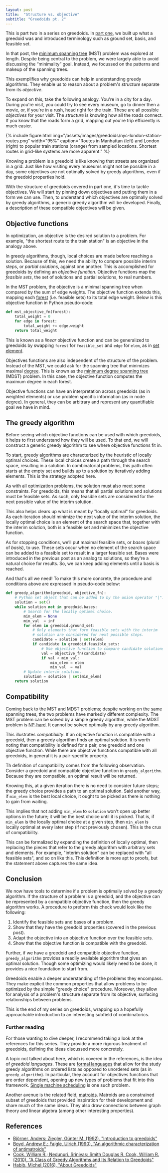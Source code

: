 ```yaml
---
layout: post
title:  "Structure vs. objective"
subtitle: "Greedoids pt. 2"
---
```


This is part two in a series on greedoids.
In [part one](/2022/03/greedoids-p1), we built up what a greedoid was 
and introduced terminology such as ground set, basis, and feasible set.

In that post, the [minimum spanning tree](https://courses.grainger.illinois.edu/cs225/fa2021/resources/mst/) (MST) problem was explored at length.
Despite being central to the problem, we were largely able to avoid discussing the “minimality” goal.
Instead, we focussed on the patterns and makeup of the spanning trees.

This exemplifies why greedoids can help in understanding greedy algorithms.
They enable us to reason about a problem's *structure* separate from its *objective*.

To expand on this, take the following analogy.
You're in a city for a day. 
During you're visit, you could try to see every museum, go to dinner then a movie, or, if you're in a rush, head right for the train.
These are all possible *objectives* for your visit.
The *structure* is knowing how all the roads connect.
If you know that the roads form a grid, mapping out you're trip efficiently is much easier.

{% include figure.html
    img="/assets/images/greedoids/nyc-london-station-routes.png" width="95%"
    caption="Routes in Manhattan (left) and London (right)
        to popular train stations (orange) from sampled locations.
        Shortest routes in grid-like systems are more apparent."
%}

Knowing a problem is a greedoid is like knowing that streets are organized in a grid.
Just like how visiting every museums might not be possible in a day, some objectives are not optimally solved by greedy algorithms, even if the greedoid properties hold.

With the structure of greedoids covered in part one, it's time to tackle objectives.
We will start by pinning down objectives and putting them in a form we can use.
Then, to understand which objectives are optimally solved by greedy algorithms, a generic greedy algorithm will be developed.
Finally, a description of these compatible objectives will be given.


## Objective functions

In optimization, an objective is the desired solution to a problem.
For example, "the shortest route to the train station" is an objective in the analogy above.

In greedy algorithms, though, local choices are made before reaching a solution.
Because of this, we need the ability to compare possible interim steps, or *partial solutions*, against one another.
This is accomplished for greedoids by defining an *objective function*.
Objective functions map the *feasible sets*, the set of solutions and partial solutions, to real numbers.

In the MST problem, the objective is a minimal spanning tree when compared by the sum of edge weights.
The objective function extends this, mapping each [forest](https://en.wikipedia.org/wiki/Tree_(graph_theory)#Forest) (i.e. feasible sets) to its total edge weight.
Below is this objective function in Python pseudo-code:

```python
def mst_objective_fn(forest):
    total_weight = 0
    for edge in forest:
        total_weight += edge.weight
    return total_weight
```

This is known as a *linear* objective function and can be generalized to greedoids by swapping `forest` for `feasible_set` and `edge` for `elem`, as in [set element](https://en.wikipedia.org/wiki/Element_(mathematics)).

Objectives functions are also independent of the structure of the problem.
Instead of the MST, we could ask for the spanning tree that minimizes maximal [degree](https://en.wikipedia.org/wiki/Degree_(graph_theory)).
This is known as the [minimum degree spanning tree](https://en.wikipedia.org/wiki/Minimum_degree_spanning_tree) (MDST) problem.
In this case, the objective function computes the maximum degree in each forest.

Objective functions can have an interpretation across greedoids (as in weighted elements) or use problem specific information (as in node degree).
In general, they can be arbitrary and represent any quantifiable goal we have in mind.


## The greedy algorithm

Before seeing which objective functions can be used with which greedoids, it helps to first understand how they will be used.
To that end, we will construct a generic greedy algorithm to see where objective functions fit in.

To start, greedy algorithms are characterized by the heuristic of locally optimal choices.
These local choices create a path through the search space, resulting in a solution.
In combinatorial problems, this path often starts at the empty set and builds up to a solution by iteratively adding elements.
This is the strategy adopted here.

As with all optimization problems, the solution must also meet some constraints.
For greedoids, this means that all partial solutions and solutions must be feasible sets.
As such, only feasible sets are considered for the next possible value of the interim solution.

This also helps clears up what is meant by "locally optimal" for greedoids.
As each iteration should minimize the next value of the interim solution, 
the locally optimal choice is an element of the search space that, together with the interim solution,
both is a feasible set and minimizes the objective function.

As for stopping conditions, we’ll put maximal feasible sets, or *bases* (plural of *basis*), to use.
These sets occur when no element of the search space can be added to a feasible set to result in a larger feasible set.
Bases were introduced in the previous post as an analog to solutions, so they're a natural choice for results.
So, we can keep adding elements until a basis is reached.

And that's all we need! 
To make this more concrete, the procedure and conditions above are expressed in pseudo-code below:


```python
def greedy_algorithm(greedoid, objective_fn):
    # Python set object that can be added to by the union operator "|".
    solution = set()
    while solution not in greedoid.bases:
        # Search for the locally optimal choice.
        min_elem = None
        min_val  = inf
        for elem in greedoid.ground_set:
            # Only elements that form feasible sets with the interim
            # solution are considered for next possible steps.
            candidate = solution | set(elem)
            if candidate in greedoid.feasible_sets:
                # Use objective function to compare candidate solutions.
                val = objective_fn(candidate)
                if val < min_val:
                    min_elem = elem
                    min_val  = val
        # Update interim solution.
        solution = solution | set(min_elem)
    return solution
```


## Compatibility

Coming back to the MST and MDST problems; despite working on the same spanning trees, the two problems have markedly different complexity.
The MST problem can be solved by a simple greedy algorithm, while the MDST problem is [NP-hard](https://stackoverflow.com/questions/1857244/what-are-the-differences-between-np-np-complete-and-np-hard).
It cannot be solved optimally by any greedy algorithm.

This illustrates *compatibility*.
If an objective function is compatible with a greedoid, then a greedy algorithm finds an optimal solution.
It is worth noting that compatibility is defined for a pair, one greedoid and one objective function.
While there are objective functions compatible with all greedoids, in general it is a pair-specific property.

Th definition of compatibility comes from the following observation. 
Consider a greedoid and compatible objective function in `greedy_algorithm`.
Because they are compatible, an optimal result will be returned.

Knowing this, at a given iteration there is no need to consider future steps; the greedy choice provides a path to an optimal solution.
Said another way, if `min_elem` is the best local choice, it ought to be picked as there is nothing to gain from waiting.

This implies that not adding `min_elem` to `solution` won't open up better options in the future; it will be the best choice until it is picked.
That is, if `min_elem` is the locally optimal choice at a given step, then `min_elem` is locally optimal at every later step (if not previously chosen).
This is the crux of compatibility.

This can be formalized by expanding the definition of locally optimal, then replacing the pieces that refer to the greedy algorithm with arbitrary sets and elements.
For example, "interim solution" can be replaced with "all feasible sets", and so on like this.
This definition is more apt to proofs, but the statement above captures the same idea.


## Conclusion

We now have tools to determine if a problem is optimally solved by a greedy algorithm.
If the structure of a problem is a greedoid, and the objective can be represented by a compatible objective function, then the greedy algorithm works.
A procedure to preform this check would look like the following:

1. Identify the feasible sets and bases of a problem.
2. Show that they have the greedoid properties (covered in the previous post).
3. Adapt the objective into an objective function over the feasible sets.
4. Show that the objective function is compatible with the greedoid.
   
Further, if we have a greedoid and compatible objective function, `greedy_algorithm` provides a readily available algorithm that gives an optimal solution.
Though some optimizing would likely need to be done, it provides a nice foundation to start from.

Greedoids enable a deeper understanding of the problems they encompass.
They make explicit the common properties that allow problems to be optimized by the simple "greedy choice" procedure.
Moreover, they allow for analysis of a problem's structure separate from its objective, surfacing relationships between problems.

This is the end of my series on greedoids, wrapping up a hopefully approachable introduction to an interesting subfield of combinatorics.


### Further reading

For those wanting to dive deeper, I recommend taking a look at the references for this series.
They provide a more rigorous treatment of greedoids, defining the ideas discussed more concretely.

A topic not talked about here, which is covered in the references, is the idea of *greedoid languages*.
These are [formal languages](https://en.wikipedia.org/wiki/Formal_language) that allow for the study greedy algorithms on ordered lists as opposed to unordered sets (as in `greedy_algorithm`).
In particular, they account for objectives functions that are order dependent, opening up new types of problems that fit into this framework.
[Single machine scheduling](https://en.wikipedia.org/wiki/Single-machine_scheduling) is one such problem.

Another avenue is the related field, [matroids](https://en.wikipedia.org/wiki/Matroid).
Matroids are a constrained subset of greedoids that provided inspiration for their development and share much of the same ideas.
They also draw connections between graph theory and linear algebra (among other interesting properties).


## References

* [Björner, Anders; Ziegler, Günter M. (1992), "Introduction to greedoids"](https://www.mi.fu-berlin.de/math/groups/discgeom/ziegler/Preprintfiles/006PREPRINT.pdf?1397057423)
* [Boyd, Andrew E.; Faigle, Ulrich (1990), "An algorithmic characterization of antimatroids"](https://www.sciencedirect.com/science/article/pii/0166218X9090002T)
* [Cook, William R.; Nedunuri, Srinivas; Smith Douglas R. Cook, William R. (2010), "A Class of Greedy Algorithms and Its Relation to Greedoids"](https://link.springer.com/chapter/10.1007/978-3-642-14808-8_24)
* [Habib, Michel (2016), "About Greedoids"](https://www.irif.fr/~habib/Documents/greedoidesmpri16.pdf)